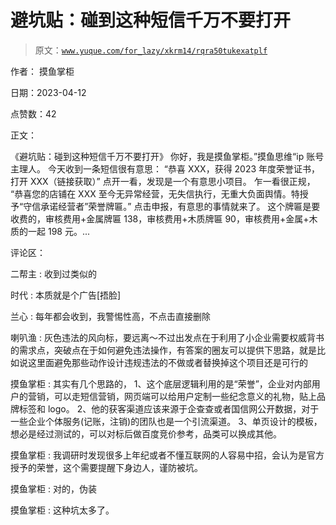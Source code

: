 # 避坑贴：碰到这种短信千万不要打开

> 原文：[`www.yuque.com/for_lazy/xkrm14/rqra50tukexatplf`](https://www.yuque.com/for_lazy/xkrm14/rqra50tukexatplf)

作者： 摸鱼掌柜

日期：2023-04-12

点赞数：42

正文：

《避坑贴：碰到这种短信千万不要打开》 你好，我是摸鱼掌柜。”摸鱼思维“ip 账号主理人。 今天收到一条短信很有意思： “恭喜 XXX，获得 2023 年度荣誉证书，打开 XXX（链接获取）” 点开一看，发现是一个有意思小项目。 乍一看很正规， “恭喜您的店铺在 XXX 至今无异常经营，无失信执行，无重大负面舆情。特授予“守信承诺经营者”荣誉牌匾。” 点击申报，有意思的事情就来了。 这个牌匾是要收费的，审核费用+金属牌匾 138，审核费用+木质牌匾 90，审核费用+金属+木质的一起 198 元。...

评论区：

二帮主 : 收到过类似的

时代 : 本质就是个广告[捂脸]

兰心 : 每年都会收到，我警惕性高，不点击直接删除

喇叭渔 : 灰色违法的风向标，要远离～不过出发点在于利用了小企业需要权威背书的需求点，突破点在于如何避免违法操作，有答案的圈友可以提供下思路，就是比如说这里面避免那些动作设计违规违法的不做或者替换掉这个项目还是可行的

摸鱼掌柜 : 其实有几个思路的， 1、这个底层逻辑利用的是“荣誉”，企业对内部用户的营销，可以走短信营销，网页端可以给用户定制一些纪念意义的礼物，贴上品牌标签和 logo。 2、他的获客渠道应该来源于企查查或者国信网公开数据，对于一些企业个体服务(记账，注销)的团队也是一个引流渠道。 3、单页设计的模板，想必是经过测试的，可以对标后做百度竞价参考，品类可以换成其他。

摸鱼掌柜 : 我调研时发现很多上年纪或者不懂互联网的人容易中招，会认为是官方授予的荣誉，这个需要提醒下身边人，谨防被坑。

摸鱼掌柜 : 对的，伪装

摸鱼掌柜 : 这种坑太多了。



